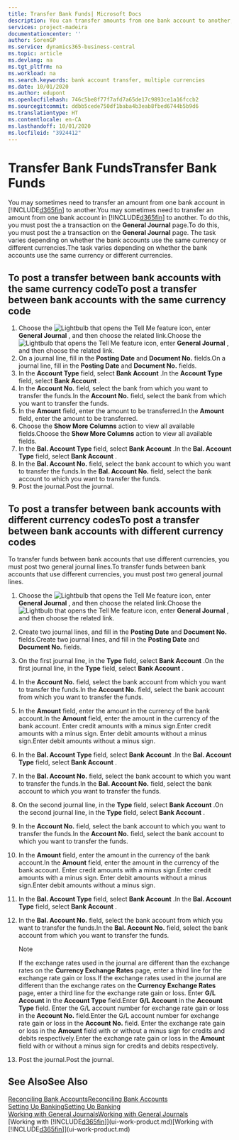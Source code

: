 ```yaml
---
title: Transfer Bank Funds| Microsoft Docs
description: You can transfer amounts from one bank account to another, including different currencies, by posting the transaction in the general journal.
services: project-madeira
documentationcenter: ''
author: SorenGP
ms.service: dynamics365-business-central
ms.topic: article
ms.devlang: na
ms.tgt_pltfrm: na
ms.workload: na
ms.search.keywords: bank account transfer, multiple currencies
ms.date: 10/01/2020
ms.author: edupont
ms.openlocfilehash: 746c5be8f77f7afd7a65de17c9893ce1a16fccb2
ms.sourcegitcommit: ddbb5cede750df1baba4b3eab8fbed6744b5b9d6
ms.translationtype: HT
ms.contentlocale: en-CA
ms.lasthandoff: 10/01/2020
ms.locfileid: "3924412"
---
```

# <a name="transfer-bank-funds"></a><span data-ttu-id="a4a1b-103">Transfer Bank Funds</span><span class="sxs-lookup"><span data-stu-id="a4a1b-103">Transfer Bank Funds</span></span>
<span data-ttu-id="a4a1b-104">You may sometimes need to transfer an amount from one bank account in [!INCLUDE[d365fin](includes/d365fin_md.md)] to another.</span><span class="sxs-lookup"><span data-stu-id="a4a1b-104">You may sometimes need to transfer an amount from one bank account in [!INCLUDE[d365fin](includes/d365fin_md.md)] to another.</span></span> <span data-ttu-id="a4a1b-105">To do this, you must post the a transaction on the **General Journal** page.</span><span class="sxs-lookup"><span data-stu-id="a4a1b-105">To do this, you must post the a transaction on the **General Journal** page.</span></span> <span data-ttu-id="a4a1b-106">The task varies depending on whether the bank accounts use the same currency or different currencies.</span><span class="sxs-lookup"><span data-stu-id="a4a1b-106">The task varies depending on whether the bank accounts use the same currency or different currencies.</span></span>

## <a name="to-post-a-transfer-between-bank-accounts-with-the-same-currency-code"></a><span data-ttu-id="a4a1b-107">To post a transfer between bank accounts with the same currency code</span><span class="sxs-lookup"><span data-stu-id="a4a1b-107">To post a transfer between bank accounts with the same currency code</span></span>
1. <span data-ttu-id="a4a1b-108">Choose the ![Lightbulb that opens the Tell Me feature](media/ui-search/search_small.png "Tell me what you want to do") icon, enter **General Journal** , and then choose the related link.</span><span class="sxs-lookup"><span data-stu-id="a4a1b-108">Choose the ![Lightbulb that opens the Tell Me feature](media/ui-search/search_small.png "Tell me what you want to do") icon, enter **General Journal** , and then choose the related link.</span></span>
2. <span data-ttu-id="a4a1b-109">On a journal line, fill in the **Posting Date** and **Document No.** fields.</span><span class="sxs-lookup"><span data-stu-id="a4a1b-109">On a journal line, fill in the **Posting Date** and **Document No.** fields.</span></span>
3. <span data-ttu-id="a4a1b-110">In the **Account Type** field, select **Bank Account** .</span><span class="sxs-lookup"><span data-stu-id="a4a1b-110">In the **Account Type** field, select **Bank Account** .</span></span>
4. <span data-ttu-id="a4a1b-111">In the **Account No.** field, select the bank from which you want to transfer the funds.</span><span class="sxs-lookup"><span data-stu-id="a4a1b-111">In the **Account No.** field, select the bank from which you want to transfer the funds.</span></span>
5. <span data-ttu-id="a4a1b-112">In the **Amount** field, enter the amount to be transferred.</span><span class="sxs-lookup"><span data-stu-id="a4a1b-112">In the **Amount** field, enter the amount to be transferred.</span></span>
6. <span data-ttu-id="a4a1b-113">Choose the **Show More Columns** action to view all available fields.</span><span class="sxs-lookup"><span data-stu-id="a4a1b-113">Choose the **Show More Columns** action to view all available fields.</span></span>
7. <span data-ttu-id="a4a1b-114">In the **Bal. Account Type** field, select **Bank Account** .</span><span class="sxs-lookup"><span data-stu-id="a4a1b-114">In the **Bal. Account Type** field, select **Bank Account** .</span></span>
8. <span data-ttu-id="a4a1b-115">In the **Bal. Account No.** field, select the bank account to which you want to transfer the funds.</span><span class="sxs-lookup"><span data-stu-id="a4a1b-115">In the **Bal. Account No.** field, select the bank account to which you want to transfer the funds.</span></span>
9. <span data-ttu-id="a4a1b-116">Post the journal.</span><span class="sxs-lookup"><span data-stu-id="a4a1b-116">Post the journal.</span></span>

## <a name="to-post-a-transfer-between-bank-accounts-with-different-currency-codes"></a><span data-ttu-id="a4a1b-117">To post a transfer between bank accounts with different currency codes</span><span class="sxs-lookup"><span data-stu-id="a4a1b-117">To post a transfer between bank accounts with different currency codes</span></span>
<span data-ttu-id="a4a1b-118">To transfer funds between bank accounts that use different currencies, you must post two general journal lines.</span><span class="sxs-lookup"><span data-stu-id="a4a1b-118">To transfer funds between bank accounts that use different currencies, you must post two general journal lines.</span></span>

1. <span data-ttu-id="a4a1b-119">Choose the ![Lightbulb that opens the Tell Me feature](media/ui-search/search_small.png "Tell me what you want to do") icon, enter **General Journal** , and then choose the related link.</span><span class="sxs-lookup"><span data-stu-id="a4a1b-119">Choose the ![Lightbulb that opens the Tell Me feature](media/ui-search/search_small.png "Tell me what you want to do") icon, enter **General Journal** , and then choose the related link.</span></span>
2. <span data-ttu-id="a4a1b-120">Create two journal lines, and fill in the **Posting Date** and **Document No.** fields.</span><span class="sxs-lookup"><span data-stu-id="a4a1b-120">Create two journal lines, and fill in the **Posting Date** and **Document No.** fields.</span></span>
3. <span data-ttu-id="a4a1b-121">On the first journal line, in the **Type** field, select **Bank Account** .</span><span class="sxs-lookup"><span data-stu-id="a4a1b-121">On the first journal line, in the **Type** field, select **Bank Account** .</span></span>
4. <span data-ttu-id="a4a1b-122">In the **Account No.** field, select the bank account from which you want to transfer the funds.</span><span class="sxs-lookup"><span data-stu-id="a4a1b-122">In the **Account No.** field, select the bank account from which you want to transfer the funds.</span></span>
5. <span data-ttu-id="a4a1b-123">In the **Amount** field, enter the amount in the currency of the bank account.</span><span class="sxs-lookup"><span data-stu-id="a4a1b-123">In the **Amount** field, enter the amount in the currency of the bank account.</span></span> <span data-ttu-id="a4a1b-124">Enter credit amounts with a minus sign.</span><span class="sxs-lookup"><span data-stu-id="a4a1b-124">Enter credit amounts with a minus sign.</span></span> <span data-ttu-id="a4a1b-125">Enter debit amounts without a minus sign.</span><span class="sxs-lookup"><span data-stu-id="a4a1b-125">Enter debit amounts without a minus sign.</span></span>
6. <span data-ttu-id="a4a1b-126">In the **Bal. Account Type** field, select **Bank Account** .</span><span class="sxs-lookup"><span data-stu-id="a4a1b-126">In the **Bal. Account Type** field, select **Bank Account** .</span></span>
7. <span data-ttu-id="a4a1b-127">In the **Bal. Account No.** field, select the bank account to which you want to transfer the funds.</span><span class="sxs-lookup"><span data-stu-id="a4a1b-127">In the **Bal. Account No.** field, select the bank account to which you want to transfer the funds.</span></span>
8. <span data-ttu-id="a4a1b-128">On the second journal line, in the **Type** field, select **Bank Account** .</span><span class="sxs-lookup"><span data-stu-id="a4a1b-128">On the second journal line, in the **Type** field, select **Bank Account** .</span></span>
9. <span data-ttu-id="a4a1b-129">In the **Account No.** field, select the bank account to which you want to transfer the funds.</span><span class="sxs-lookup"><span data-stu-id="a4a1b-129">In the **Account No.** field, select the bank account to which you want to transfer the funds.</span></span>
10. <span data-ttu-id="a4a1b-130">In the **Amount** field, enter the amount in the currency of the bank account.</span><span class="sxs-lookup"><span data-stu-id="a4a1b-130">In the **Amount** field, enter the amount in the currency of the bank account.</span></span> <span data-ttu-id="a4a1b-131">Enter credit amounts with a minus sign.</span><span class="sxs-lookup"><span data-stu-id="a4a1b-131">Enter credit amounts with a minus sign.</span></span> <span data-ttu-id="a4a1b-132">Enter debit amounts without a minus sign.</span><span class="sxs-lookup"><span data-stu-id="a4a1b-132">Enter debit amounts without a minus sign.</span></span>
11. <span data-ttu-id="a4a1b-133">In the **Bal. Account Type** field, select **Bank Account** .</span><span class="sxs-lookup"><span data-stu-id="a4a1b-133">In the **Bal. Account Type** field, select **Bank Account** .</span></span>  
12. <span data-ttu-id="a4a1b-134">In the **Bal. Account No.** field, select the bank account from which you want to transfer the funds.</span><span class="sxs-lookup"><span data-stu-id="a4a1b-134">In the **Bal. Account No.** field, select the bank account from which you want to transfer the funds.</span></span>

    > [!NOTE]  
    > <span data-ttu-id="a4a1b-135">If the exchange rates used in the journal are different than the exchange rates on the **Currency Exchange Rates** page, enter a third line for the exchange rate gain or loss.</span><span class="sxs-lookup"><span data-stu-id="a4a1b-135">If the exchange rates used in the journal are different than the exchange rates on the **Currency Exchange Rates** page, enter a third line for the exchange rate gain or loss.</span></span> <span data-ttu-id="a4a1b-136">Enter **G/L Account** in the **Account Type** field.</span><span class="sxs-lookup"><span data-stu-id="a4a1b-136">Enter **G/L Account** in the **Account Type** field.</span></span> <span data-ttu-id="a4a1b-137">Enter the G/L account number for exchange rate gain or loss in the **Account No.** field.</span><span class="sxs-lookup"><span data-stu-id="a4a1b-137">Enter the G/L account number for exchange rate gain or loss in the **Account No.** field.</span></span> <span data-ttu-id="a4a1b-138">Enter the exchange rate gain or loss in the **Amount** field with or without a minus sign for credits and debits respectively.</span><span class="sxs-lookup"><span data-stu-id="a4a1b-138">Enter the exchange rate gain or loss in the **Amount** field with or without a minus sign for credits and debits respectively.</span></span>
13. <span data-ttu-id="a4a1b-139">Post the journal.</span><span class="sxs-lookup"><span data-stu-id="a4a1b-139">Post the journal.</span></span>

## <a name="see-also"></a><span data-ttu-id="a4a1b-140">See Also</span><span class="sxs-lookup"><span data-stu-id="a4a1b-140">See Also</span></span>
[<span data-ttu-id="a4a1b-141">Reconciling Bank Accounts</span><span class="sxs-lookup"><span data-stu-id="a4a1b-141">Reconciling Bank Accounts</span></span>](bank-manage-bank-accounts.md)  
[<span data-ttu-id="a4a1b-142">Setting Up Banking</span><span class="sxs-lookup"><span data-stu-id="a4a1b-142">Setting Up Banking</span></span>](bank-setup-banking.md)  
[<span data-ttu-id="a4a1b-143">Working with General Journals</span><span class="sxs-lookup"><span data-stu-id="a4a1b-143">Working with General Journals</span></span>](ui-work-general-journals.md)  
<span data-ttu-id="a4a1b-144">[Working with [!INCLUDE[d365fin](includes/d365fin_md.md)]](ui-work-product.md)</span><span class="sxs-lookup"><span data-stu-id="a4a1b-144">[Working with [!INCLUDE[d365fin](includes/d365fin_md.md)]](ui-work-product.md)</span></span>
